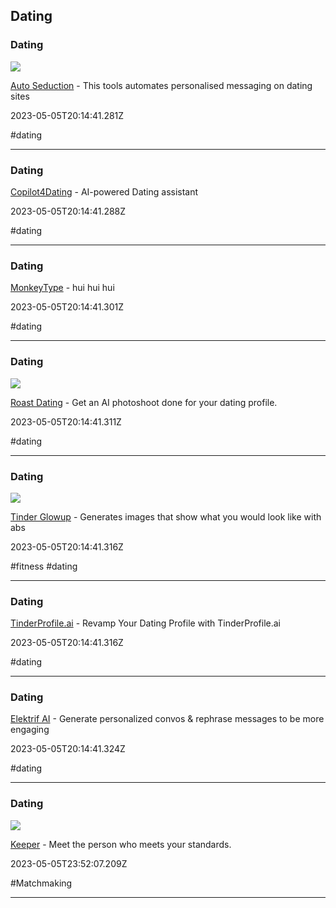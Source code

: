 ## Dating

### Dating

![](https://autoseductionai.com/static/img/opengraph.jpg)

[Auto Seduction](https://autoseductionai.com) - This tools automates personalised messaging on dating sites

2023-05-05T20:14:41.281Z

#dating

---

### Dating

[Copilot4Dating](https://copilot4dating.com) - AI-powered Dating assistant

2023-05-05T20:14:41.288Z

#dating

---

### Dating

[MonkeyType](https://monkeytypeguhuih.com) - hui hui hui

2023-05-05T20:14:41.301Z

#dating

---

### Dating

![](https://roast.dating/images/beyondmatching.jpg)

[Roast Dating](https://roast.dating) - Get an AI photoshoot done for your dating profile.

2023-05-05T20:14:41.311Z

#dating

---

### Dating

![](https://tinderglowup.com/twitter_card.png)

[Tinder Glowup](https://tinderglowup.com) - Generates images that show what you would look like with abs

2023-05-05T20:14:41.316Z

#fitness #dating

---

### Dating

[TinderProfile.ai](https://tinderprofile.ai) - Revamp Your Dating Profile with TinderProfile.ai

2023-05-05T20:14:41.316Z

#dating

---

### Dating

[Elektrif AI](https://www.elektrif.ai) - Generate personalized convos & rephrase messages to be more engaging

2023-05-05T20:14:41.324Z

#dating

---

### Dating

![](https://videohighlight.com/share/video-highlight-twitter-logo.png)

[Keeper](https://videohighlight.com) - Meet the person who meets your standards.

2023-05-05T23:52:07.209Z

#Matchmaking

---
